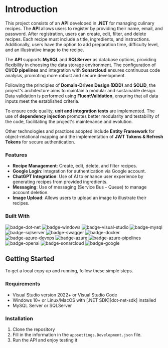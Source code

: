 # Introduction

This project consists of an **API** developed in **.NET** for managing culinary recipes. The **API** allows users to register by providing their name, email, and password. After registration, users can create, edit, filter, and delete recipes. Each recipe must include a title, ingredients, and instructions. Additionally, users have the option to add preparation time, difficulty level, and an illustrative image to the recipe.

The **API** supports **MySQL** and **SQLServer** as database options, providing flexibility in choosing the data storage environment. The configuration of **CI/CD pipelines** and integration with **Sonarcloud** ensures continuous code analysis, promoting more robust and secure development.

Following the principles of **Domain-Driven Design (DDD)** and **SOLID**, the project's architecture aims to maintain a modular and sustainable design. Data validation is performed using **FluentValidation**, ensuring that all data inputs meet the established criteria.

To ensure code quality, **unit and integration tests** are implemented. The use of **dependency injection** promotes better modularity and testability of the code, facilitating the project's maintenance and evolution.

Other technologies and practices adopted include **Entity Framework** for object-relational mapping and the implementation of **JWT Tokens & Refresh Tokens** for secure authentication.

### Features

- **Recipe Management**: Create, edit, delete, and filter recipes.
- **Google Login**: Integration for authentication via Google account.
- **ChatGPT Integration**: Use of AI to enhance user experience by generating recipes from provided ingredients.
- **Messaging**: Use of messaging (Service Bus - Queue) to manage account deletion.
- **Image Upload**: Allows users to upload an image to illustrate their recipes.

### Built With

![badge-dot-net]
![badge-windows]
![badge-visual-studio]
![badge-mysql]
![badge-sqlserver]
![badge-swagger]
![badge-docker]
![badge-azure-devops]
![badge-azure]
![badge-azure-pipelines]
![badge-openai]
![badge-sonarcloud]
![badge-google]

## Getting Started

To get a local copy up and running, follow these simple steps.

### Requirements

* Visual Studio version 2022+ or Visual Studio Code
* Windows 10+ or Linux/MacOS with [.NET SDK][dot-net-sdk] installed
* MySQL Server or SQLServer

### Installation

1. Clone the repository
2. Fill in the information in the `appsettings.Development.json` file.
3. Run the API and enjoy testing it

<!-- Badges -->
[badge-sqlserver]: https://img.shields.io/badge/Microsoft%20SQL%20Server-CC2927?logo=microsoftsqlserver&logoColor=fff&style=for-the-badge
[badge-mysql]: https://img.shields.io/badge/MySQL-4479A1?logo=mysql&logoColor=fff&style=for-the-badge
[badge-dot-net]: https://img.shields.io/badge/.NET-512BD4?logo=dotnet&logoColor=fff&style=for-the-badge
[badge-windows]: https://img.shields.io/badge/Windows-0078D4?logo=windows&logoColor=fff&style=for-the-badge
[badge-visual-studio]: https://img.shields.io/badge/Visual%20Studio-5C2D91?logo=visualstudio&logoColor=fff&style=for-the-badge
[badge-swagger]: https://img.shields.io/badge/Swagger-85EA2D?logo=swagger&logoColor=000&style=for-the-badge
[badge-docker]: https://img.shields.io/badge/Docker-2496ED?logo=docker&logoColor=fff&style=for-the-badge
[badge-azure-devops]: https://img.shields.io/badge/Azure%20DevOps-0078D7?logo=azuredevops&logoColor=fff&style=for-the-badge
[badge-azure]: https://img.shields.io/badge/Microsoft%20Azure-0078D4?logo=microsoftazure&logoColor=fff&style=for-the-badge
[badge-azure-pipelines]: https://img.shields.io/badge/Azure%20Pipelines-2560E0?logo=azurepipelines&logoColor=fff&style=for-the-badge
[badge-openai]: https://img.shields.io/badge/OpenAI-412991?logo=openai&logoColor=fff&style=for-the-badge
[badge-sonarcloud]: https://img.shields.io/badge/SonarCloud-F3702A?logo=sonarcloud&logoColor=fff&style=for-the-badge
[badge-google]: https://img.shields.io/badge/Google-4285F4?logo=google&logoColor=fff&style=for-the-badge

